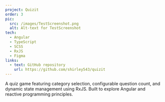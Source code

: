 ```yaml
---
project: Quizit
order: 3
pic:
  src: /images/TestScreenshot.png
  alt: Alt-text for TestScreenshot
tech:
  - Angular
  - TypeScript
  - SCSS
  - RxJS
  - Figma
links:
  - text: GitHub repository
    url: https://github.com/shirley543/quizit
---
```


A quiz game featuring category selection, configurable question count, and dynamic state management using RxJS. Built to explore Angular and reactive programming principles.
